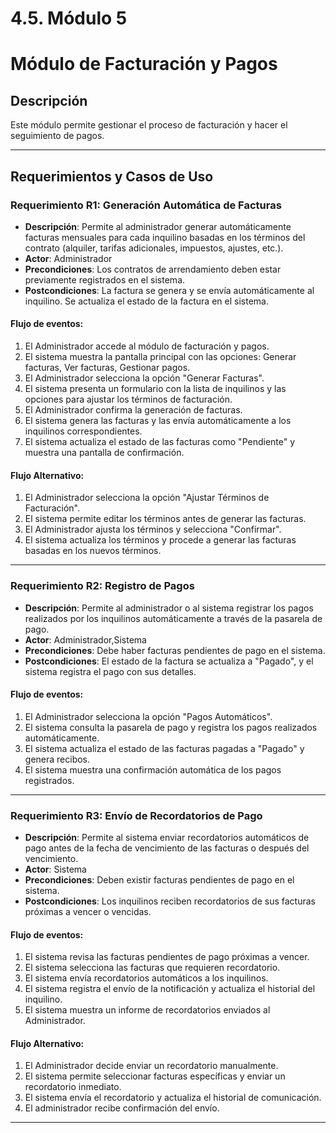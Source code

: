 # 4.5. Módulo 5
# Módulo de Facturación y Pagos

## Descripción
Este módulo permite gestionar el proceso de facturación y hacer el seguimiento de pagos.

---

## Requerimientos y Casos de Uso

### Requerimiento R1: Generación Automática de Facturas
- **Descripción**: Permite al administrador generar automáticamente facturas mensuales para cada inquilino basadas en los términos del contrato (alquiler, tarifas adicionales, impuestos, ajustes, etc.).
- **Actor**: Administrador
- **Precondiciones**: Los contratos de arrendamiento deben estar previamente registrados en el sistema.
- **Postcondiciones**: La factura se genera y se envía automáticamente al inquilino. Se actualiza el estado de la factura en el sistema.

#### Flujo de eventos:
1. El Administrador accede al módulo de facturación y pagos.
2. El sistema muestra la pantalla principal con las opciones: Generar facturas, Ver facturas, Gestionar pagos.
3. El Administrador selecciona la opción "Generar Facturas".
4. El sistema presenta un formulario con la lista de inquilinos y las opciones para ajustar los términos de facturación.
5. El Administrador confirma la generación de facturas.
6. El sistema genera las facturas y las envía automáticamente a los inquilinos correspondientes.
7. El sistema actualiza el estado de las facturas como "Pendiente" y muestra una pantalla de confirmación.

#### Flujo Alternativo:
1. El Administrador selecciona la opción "Ajustar Términos de Facturación".
2. El sistema permite editar los términos antes de generar las facturas.
3. El Administrador ajusta los términos y selecciona "Confirmar".
4. El sistema actualiza los términos y procede a generar las facturas basadas en los nuevos términos.

---

### Requerimiento R2: Registro de Pagos
- **Descripción**: Permite al administrador o al sistema registrar los pagos realizados por los inquilinos automáticamente a través de la pasarela de pago.
- **Actor**: Administrador,Sistema
- **Precondiciones**: Debe haber facturas pendientes de pago en el sistema.
- **Postcondiciones**: El estado de la factura se actualiza a "Pagado", y el sistema registra el pago con sus detalles.

#### Flujo de eventos:
1. El Administrador selecciona la opción "Pagos Automáticos".
2. El sistema consulta la pasarela de pago y registra los pagos realizados automáticamente.
3. El sistema actualiza el estado de las facturas pagadas a "Pagado" y genera recibos.
4. El sistema muestra una confirmación automática de los pagos registrados.

---


### Requerimiento R3: Envío de Recordatorios de Pago
- **Descripción**: Permite al sistema enviar recordatorios automáticos de pago antes de la fecha de vencimiento de las facturas o después del vencimiento.
- **Actor**: Sistema
- **Precondiciones**: Deben existir facturas pendientes de pago en el sistema.
- **Postcondiciones**: Los inquilinos reciben recordatorios de sus facturas próximas a vencer o vencidas.

#### Flujo de eventos:
1. El sistema revisa las facturas pendientes de pago próximas a vencer.
2. El sistema selecciona las facturas que requieren recordatorio.
3. El sistema envía recordatorios automáticos a los inquilinos.
4. El sistema registra el envío de la notificación y actualiza el historial del inquilino.
5. El sistema muestra un informe de recordatorios enviados al Administrador.

#### Flujo Alternativo:
1. El Administrador decide enviar un recordatorio manualmente.
2. El sistema permite seleccionar facturas específicas y enviar un recordatorio inmediato.
3. El sistema envía el recordatorio y actualiza el historial de comunicación.
4. El administrador recibe confirmación del envío.

---


